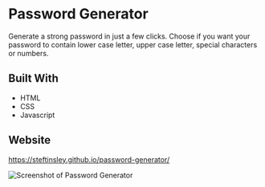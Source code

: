 # Password Generator 

Generate a strong password in just a few clicks. Choose if you want your password to contain lower case letter, upper case letter, special characters or numbers. 

## Built With
* HTML
* CSS
* Javascript

## Website
https://steftinsley.github.io/password-generator/

![Screenshot of Password Generator](TBD)